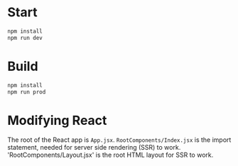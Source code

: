 # Start

```bash
npm install
npm run dev
```

# Build

```bash
npm install
npm run prod
```

# Modifying React
The root of the React app is `App.jsx`. `RootComponents/Index.jsx` is the import statement, needed for server side rendering (SSR) to work. 'RootComponents/Layout.jsx' is the root HTML layout for SSR to work.
